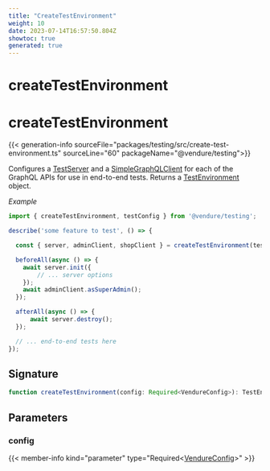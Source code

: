 ```yaml
---
title: "CreateTestEnvironment"
weight: 10
date: 2023-07-14T16:57:50.804Z
showtoc: true
generated: true
---
```

<!-- This file was generated from the Vendure source. Do not modify. Instead, re-run the "docs:build" script -->

# createTestEnvironment
<div class="symbol">


# createTestEnvironment

{{< generation-info sourceFile="packages/testing/src/create-test-environment.ts" sourceLine="60" packageName="@vendure/testing">}}

Configures a <a href='/typescript-api/testing/test-server#testserver'>TestServer</a> and a <a href='/typescript-api/testing/simple-graph-qlclient#simplegraphqlclient'>SimpleGraphQLClient</a> for each of the GraphQL APIs
for use in end-to-end tests. Returns a <a href='/typescript-api/testing/test-environment#testenvironment'>TestEnvironment</a> object.

*Example*

```TypeScript
import { createTestEnvironment, testConfig } from '@vendure/testing';

describe('some feature to test', () => {

  const { server, adminClient, shopClient } = createTestEnvironment(testConfig);

  beforeAll(async () => {
    await server.init({
        // ... server options
    });
    await adminClient.asSuperAdmin();
  });

  afterAll(async () => {
      await server.destroy();
  });

  // ... end-to-end tests here
});
```

## Signature

```TypeScript
function createTestEnvironment(config: Required<VendureConfig>): TestEnvironment
```
## Parameters

### config

{{< member-info kind="parameter" type="Required&#60;<a href='/typescript-api/configuration/vendure-config#vendureconfig'>VendureConfig</a>&#62;" >}}

</div>
